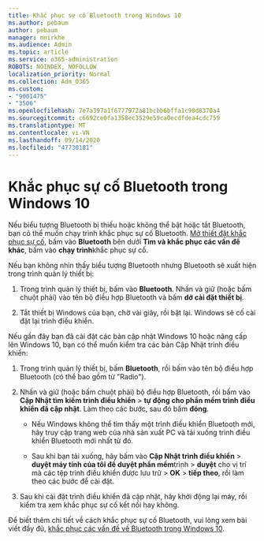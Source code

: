```yaml
---
title: Khắc phục sự cố Bluetooth trong Windows 10
ms.author: pebaum
author: pebaum
manager: mnirkhe
ms.audience: Admin
ms.topic: article
ms.service: o365-administration
ROBOTS: NOINDEX, NOFOLLOW
localization_priority: Normal
ms.collection: Adm_O365
ms.custom:
- "9001475"
- "3506"
ms.openlocfilehash: 7e7a397a1f6777972a81bcbb6bffa1c98d8370a4
ms.sourcegitcommit: c6692ce0fa1358ec3529e59ca0ecdfdea4cdc759
ms.translationtype: MT
ms.contentlocale: vi-VN
ms.lasthandoff: 09/14/2020
ms.locfileid: "47730181"
---
```

# <a name="fix-bluetooth-problems-in-windows-10"></a>Khắc phục sự cố Bluetooth trong Windows 10

Nếu biểu tượng Bluetooth bị thiếu hoặc không thể bật hoặc tắt Bluetooth, bạn có thể muốn chạy trình khắc phục sự cố Bluetooth. [Mở thiết đặt khắc phục sự cố](ms-settings:troubleshoot), bấm vào **Bluetooth** bên dưới **Tìm và khắc phục các vấn đề khác**, bấm vào **chạy trình**khắc phục sự cố.

Nếu bạn không nhìn thấy biểu tượng Bluetooth nhưng Bluetooth sẽ xuất hiện trong trình quản lý thiết bị:

1. Trong trình quản lý thiết bị, bấm vào **Bluetooth**. Nhấn và giữ (hoặc bấm chuột phải) vào tên bộ điều hợp Bluetooth và bấm **dỡ cài đặt thiết bị**.

2. Tắt thiết bị Windows của bạn, chờ vài giây, rồi bật lại. Windows sẽ cố cài đặt lại trình điều khiển.

Nếu gần đây bạn đã cài đặt các bản cập nhật Windows 10 hoặc nâng cấp lên Windows 10, bạn có thể muốn kiểm tra các bản Cập Nhật trình điều khiển:

1. Trong trình quản lý thiết bị, bấm **Bluetooth**, rồi bấm vào tên bộ điều hợp Bluetooth (có thể bao gồm từ "Radio").

2. Nhấn và giữ (hoặc bấm chuột phải) bộ điều hợp Bluetooth, rồi bấm vào **Cập Nhật tìm kiếm trình điều khiển**  >  **tự động cho phần mềm trình điều khiển đã cập nhật**. Làm theo các bước, sau đó bấm **đóng**.

      - Nếu Windows không thể tìm thấy một trình điều khiển Bluetooth mới, hãy truy cập trang web của nhà sản xuất PC và tải xuống trình điều khiển Bluetooth mới nhất từ đó.

    - Sau khi bạn tải xuống, hãy bấm vào **Cập Nhật trình điều khiển**  >  **duyệt máy tính của tôi để duyệt phần mềm**trình  >  **duyệt** cho vị trí mà các tệp trình điều khiển được lưu trữ > **OK**  >  **tiếp theo**, rồi làm theo các bước để cài đặt.

3. Sau khi cài đặt trình điều khiển đã cập nhật, hãy khởi động lại máy, rồi kiểm tra xem khắc phục sự cố kết nối hay không.

Để biết thêm chi tiết về cách khắc phục sự cố Bluetooth, vui lòng xem bài viết đầy đủ, [khắc phục các vấn đề về Bluetooth trong Windows 10](https://support.microsoft.com/help/14169/windows-10-fix-bluetooth-problems).
